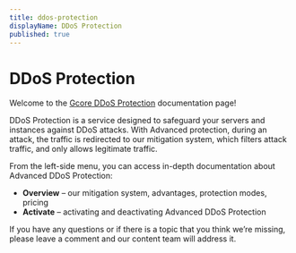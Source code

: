 ```yaml
---
title: ddos-protection
displayName: DDoS Protection
published: true
---
```

# DDoS Protection

Welcome to the <a href="https://gcore.com/ddos-protection/servers" target="_blank">Gcore DDoS Protection</a> documentation page!

DDoS Protection is a service designed to safeguard your servers and instances against DDoS attacks. With Advanced protection, during an attack, the traffic is redirected to our mitigation system, which filters attack traffic, and only allows legitimate traffic.

From the left-side menu, you can access in-depth documentation about Advanced DDoS Protection:

- **Overview** – our mitigation system, advantages, protection modes, pricing
- **Activate** – activating and deactivating Advanced DDoS Protection

If you have any questions or if there is a topic that you think we’re missing, please leave a comment and our content team will address it.
